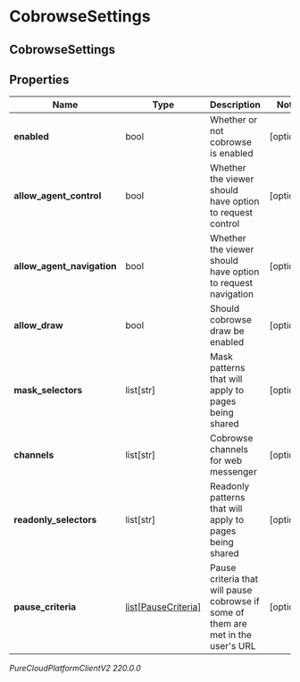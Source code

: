 # CobrowseSettings

## CobrowseSettings

## Properties

|Name | Type | Description | Notes|
|------------ | ------------- | ------------- | -------------|
| **enabled** | bool | Whether or not cobrowse is enabled | [optional] |
| **allow_agent_control** | bool | Whether the viewer should have option to request control | [optional] |
| **allow_agent_navigation** | bool | Whether the viewer should have option to request navigation | [optional] |
| **allow_draw** | bool | Should cobrowse draw be enabled | [optional] |
| **mask_selectors** | list[str] | Mask patterns that will apply to pages being shared | [optional] |
| **channels** | list[str] | Cobrowse channels for web messenger | [optional] |
| **readonly_selectors** | list[str] | Readonly patterns that will apply to pages being shared | [optional] |
| **pause_criteria** | [list[PauseCriteria]](PauseCriteria) | Pause criteria that will pause cobrowse if some of them are met in the user&#39;s URL | [optional] |



_PureCloudPlatformClientV2 220.0.0_
